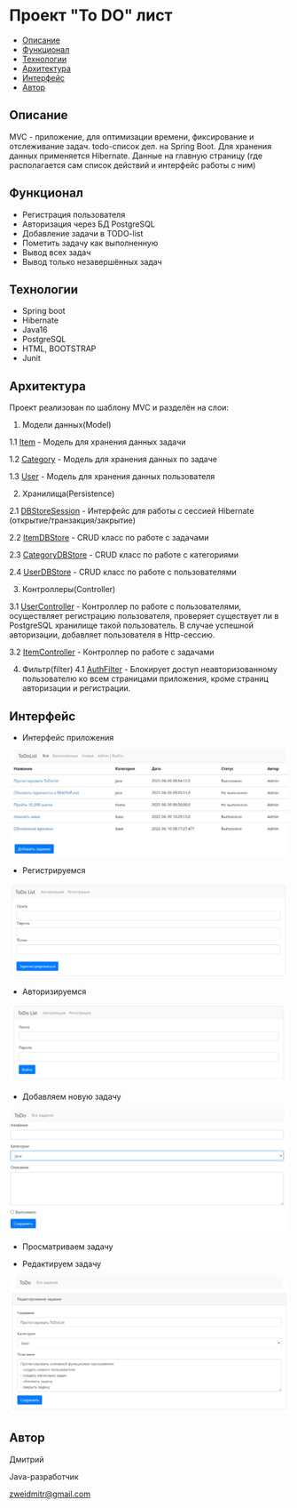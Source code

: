 
# Проект "To DO" лист

* [Описание](#описание)
* [Функционал](#функционал)
* [Технологии](#технологии)
* [Архитектура](#архитектура)
* [Интерфейс](#интерфейс)
* [Автор](#автор)

## Описание
MVC - приложение, для оптимизации времени, фиксирование и отслеживание задач. 
todo-список дел. на Spring Boot.
Для хранения данных применяется Hibernate. Данные на главную страницу
(где располагается сам список действий и интерфейс работы с ним)

## Функционал
* Регистрация пользователя
* Авторизация через БД PostgreSQL
* Добавление задачи в TODO-list
* Пометить задачу как выполненную
* Вывод всех задач
* Вывод только незавершённых задач

## Технологии
* Spring boot
* Hibernate
* Java16
* PostgreSQL
* HTML, BOOTSTRAP
* Junit

## Архитектура
Проект реализован по шаблону MVC и разделён на слои:
1. Модели данных(Model)

1.1 [Item](src/main/java/ru/job4j/todo/model/Item.java) -
Модель для хранения данных задачи

1.2 [Category](src/main/java/ru/job4j/todo/model/Category.java) - 
Модель для хранения данных по задаче

1.3 [User](src/main/java/ru/job4j/todo/model/User.java) -
Модель для хранения данных пользователя

2. Хранилища(Persistence)

2.1 [DBStoreSession](src/main/java/ru/job4j/todo/persistence/DBStoreSession.java) -
Интерфейс для работы с сессией Hibernate (открытие/транзакция/закрытие)

2.2 [ItemDBStore](src/main/java/ru/job4j/todo/persistence/ItemDBStore.java) -
CRUD класс по работе с задачами

2.3 [CategoryDBStore](src/main/java/ru/job4j/todo/persistence/CategoryDBStore.java) -
CRUD класс по работе с категориями

2.4 [UserDBStore](src/main/java/ru/job4j/todo/persistence/UserDBStore.java) -
CRUD класс по работе с пользователями

3. Контроллеры(Controller)

3.1 [UserController](src/main/java/ru/job4j/todo/control/UserController.java) -
Контроллер по работе с пользователями, осуществляет регистрацию пользователя,
проверяет существует ли в PostgreSQL хранилище такой пользователь. В случае успешной авторизации, добавляет
пользователя в Http-сессию.

3.2 [ItemController](src/main/java/ru/job4j/todo/control/ItemController.java) -
Контроллер по работе с задачами

4. Фильтр(filter)
4.1 [AuthFilter](src/main/java/ru/job4j/todo/filter/AuthFilter.java) -
Блокирует доступ неавторизованному пользователю ко всем страницами приложения,
кроме страниц авторизации и регистрации.

## Интерфейс

* Интерфейс приложения

![000.JPG](src/main/resources/img/000.JPG)

* Регистрируемся

![002_registration.PNG](src/main/resources/img/002_registration.PNG)

* Авторизируемся

![001_login.PNG](src/main/resources/img/001_login.PNG)

* Добавляем новую задачу

![0000.JPG](src/main/resources/img/0000.JPG)

* Просматриваем задачу

* Редактируем задачу

![007_update.PNG](src/main/resources/img/007_update.PNG)

## Автор

Дмитрий

Java-разработчик

zweidmitr@gmail.com